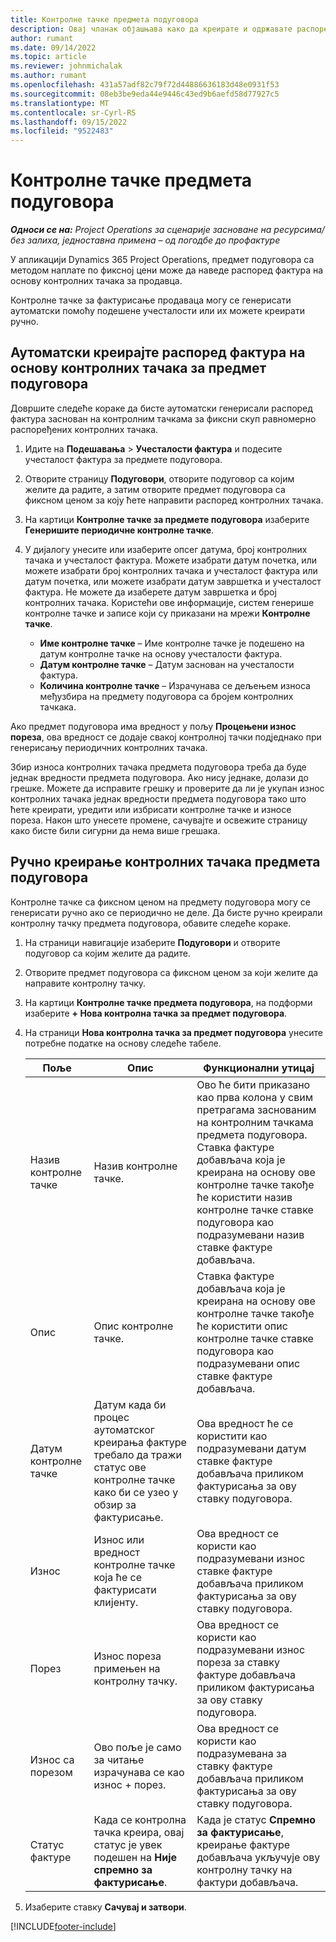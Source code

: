 ```yaml
---
title: Контролне тачке предмета подуговора
description: Овај чланак објашњава како да креирате и одржавате распоред фактура заснован на контролним тачкама за подуговор са продавцем.
author: rumant
ms.date: 09/14/2022
ms.topic: article
ms.reviewer: johnmichalak
ms.author: rumant
ms.openlocfilehash: 431a57adf82c79f72d44886636183d48e0931f53
ms.sourcegitcommit: 08eb3be9eda44e9446c43ed9b6aefd58d77927c5
ms.translationtype: MT
ms.contentlocale: sr-Cyrl-RS
ms.lasthandoff: 09/15/2022
ms.locfileid: "9522483"
---
```

# <a name="subcontract-line-milestones"></a>Контролне тачке предмета подуговора

_**Односи се на:** Project Operations за сценарије засноване на ресурсима/без залиха, једноставна примена – од погодбе до профактуре_

У апликацији Dynamics 365 Project Operations, предмет подуговора са методом наплате по фиксној цени може да наведе распоред фактура на основу контролних тачака за продавца.

Контролне тачке за фактурисање продаваца могу се генерисати аутоматски помоћу подешене учесталости или их можете креирати ручно.

## <a name="automatically-create-a-milestone-based-invoice-schedule-for-a-subcontract-line"></a>Аутоматски креирајте распоред фактура на основу контролних тачака за предмет подуговора

Довршите следеће кораке да бисте аутоматски генерисали распоред фактура заснован на контролним тачкама за фиксни скуп равномерно распоређених контролних тачака.

1. Идите на **Подешавања** > **Учесталости фактура** и подесите учесталост фактура за предмете подуговора.
2. Отворите страницу **Подуговори**, отворите подуговор са којим желите да радите, а затим отворите предмет подуговора са фиксном ценом за коју ћете направити распоред контролних тачака.
3. На картици **Контролне тачке за предмете подуговора** изаберите **Генеришите периодичне контролне тачке**.
4. У дијалогу унесите или изаберите опсег датума, број контролних тачака и учесталост фактура. Можете изабрати датум почетка, или можете изабрати број контролних тачака и учесталост фактура или датум почетка, или можете изабрати датум завршетка и учесталост фактура. Не можете да изаберете датум завршетка и број контролних тачака.
Користећи ове информације, систем генерише контролне тачке и записе који су приказани на мрежи **Контролне тачке**.

   - **Име контролне тачке** – Име контролне тачке је подешено на датум контролне тачке на основу учесталости фактура.
   - **Датум контролне тачке** – Датум заснован на учесталости фактура.
   - **Количина контролне тачке** – Израчунава се дељењем износа међузбира на предмету подуговора са бројем контролних тачкака.

Ако предмет подуговора има вредност у пољу **Процењени износ пореза**, ова вредност се додаје свакој контролној тачки подједнако при генерисању периодичних контролних тачака.

Збир износа контролних тачака предмета подуговора треба да буде једнак вредности предмета подуговора. Ако нису једнаке, долази до грешке. Можете да исправите грешку и проверите да ли је укупан износ контролних тачака једнак вредности предмета подуговора тако што ћете креирати, уредити или избрисати контролне тачке и износе пореза. Након што унесете промене, сачувајте и освежите страницу како бисте били сигурни да нема више грешака.

## <a name="manually-create-subcontract-line-milestones"></a>Ручно креирање контролних тачака предмета подуговора

Контролне тачке са фиксном ценом на предмету подуговора могу се генерисати ручно ако се периодично не деле. Да бисте ручно креирали контролну тачку предмета подуговора, обавите следеће кораке.

1. На страници навигације изаберите **Подуговори** и отворите подуговор са којим желите да радите.
2. Отворите предмет подуговора са фиксном ценом за који желите да направите контролну тачку.
3. На картици **Контролне тачке предмета подуговора**, на подформи изаберите **+ Нова контролна тачка за предмет подуговора**.
4. На страници **Нова контролна тачка за предмет подуговора** унесите потребне податке на основу следеће табеле.

    | Поље | Опис |Функционални утицај|
    | --- | --- |----------------------|
    | Назив контролне тачке | Назив контролне тачке. |Ово ће бити приказано као прва колона у свим претрагама заснованим на контролним тачкама предмета подуговора. Ставка фактуре добављача која је креирана на основу ове контролне тачке такође ће користити назив контролне тачке ставке подуговора као подразумевани назив ставке фактуре добављача.|
    | Опис | Опис контролне тачке. |Ставка фактуре добављача која је креирана на основу ове контролне тачке такође ће користити опис контролне тачке ставке подуговора као подразумевани опис ставке фактуре добављача.|
    | Датум контролне тачке | Датум када би процес аутоматског креирања фактуре требало да тражи статус ове контролне тачке како би се узео у обзир за фактурисање.| Ова вредност ће се користити као подразумевани датум ставке фактуре добављача приликом фактурисања за ову ставку подуговора. |
    | Износ | Износ или вредност контролне тачке која ће се фактурисати клијенту. |Ова вредност се користи као подразумевани износ ставке фактуре добављача приликом фактурисања за ову ставку подуговора. |
    | Порез | Износ пореза примењен на контролну тачку.| Ова вредност се користи као подразумевани износ пореза за ставку фактуре добављача приликом фактурисања за ову ставку подуговора. |
    | Износ са порезом | Ово поље је само за читање израчунава се као износ + порез.|Ова вредност се користи као подразумевана за ставку фактуре добављача приликом фактурисања за ову ставку подуговора. |
    | Статус фактуре | Када се контролна тачка креира, овај статус је увек подешен на **Није спремно за фактурисање**.|  Када је статус **Спремно за фактурисање**, креирање фактуре добављача укључује ову контролну тачку на фактури добављача. |

5. Изаберите ставку **Сачувај и затвори**.


[!INCLUDE[footer-include](../../includes/footer-banner.md)]
